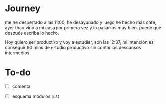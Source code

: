 
# Journey

me he despertado a las 11:00, he desayunado y luego he hecho más café, ayer thao vino a mi casa por primera vez y lo pasamos muy bien. puede que después escriba lo hecho.


Hoy quiero ser productivo y voy a estudiar, son las 12:37, mi intención es conseguir 90 mins de estudio productivo sin contar los descansos intermedios.

# To-do

- [ ] comenta
- [ ] esquema módulos rust


